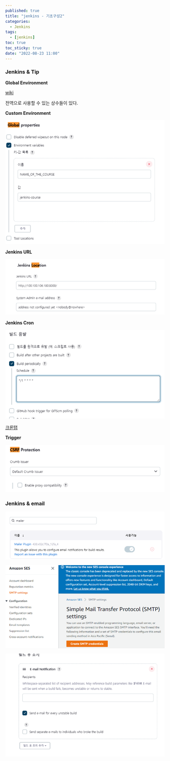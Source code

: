```yaml
---
published: true
title: "jenkins - 기초구성2"
categories:
  - Jenkins
tags:
  - [jenkins]
toc: true
toc_sticky: true
date: "2022-08-23 11:00"
---
```


### Jenkins & Tip

**Global Environment**

[wiki](https://wiki.jenkins.io/display/JENKINS/Building+a+software+project)

전역으로 사용할 수 있는 상수들이 있다.

**Custom Environment**

![image-20220823171129839](../../../assets/images/posts/2022-08-23-post-jenkins-2/image-20220823171129839.png)

**Jenkins URL**

![image-20220823171307192](../../../assets/images/posts/2022-08-23-post-jenkins-2/image-20220823171307192.png)

**Jenkins Cron**

![image-20220823171429334](../../../assets/images/posts/2022-08-23-post-jenkins-2/image-20220823171429334.png)

[크론탭](https://crontab.guru/#*_*_*_*_*)

**Trigger**

![image-20220823172439018](../../../assets/images/posts/2022-08-23-post-jenkins-2/image-20220823172439018.png)

### Jenkins & email

![image-20220823181138190](../../../assets/images/posts/2022-08-23-post-jenkins-2/image-20220823181138190.png)

![image-20220823181624850](../../../assets/images/posts/2022-08-23-post-jenkins-2/image-20220823181624850.png)

![image-20220823182848801](../../../assets/images/posts/2022-08-23-post-jenkins-2/image-20220823182848801.png)
